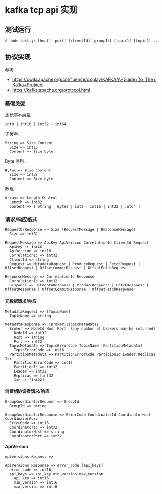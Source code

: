 # kafka tcp api 实现

## 测试运行

    $ node test.js [host] [port] [clientId] [groupId] [topic1] [topic2]...

## 协议实现

参考：

- https://cwiki.apache.org/confluence/display/KAFKA/A+Guide+To+The+Kafka+Protocol
- https://kafka.apache.org/protocol.html

### 基础类型

定长基本类型

    int8 | int16 | int32 | int64

字符串：

    String => Size Content
      Size => int16
      Content => Size byte

Byte 序列：

    Bytes => Size Content
      Size => int32
      Content => Size byte

数组：

    Arrays => Length Content
      Length => int32
      Content => [ String | Bytes | int8 | int16 | int32 | int64 ]

### 请求/响应格式

    RequestOrResponse => Size (RequestMessage | ResponseMessage)
      Size => int32

    RequestMessage => ApiKey ApiVersion CorrelationId ClientId Request
      ApiKey => int16
      ApiVersion => int16
      CorrelationId => int32
      ClientId => string
      Request => MetadataRequest | ProduceRequest | FetchRequest | OffsetRequest | OffsetCommitRequest | OffsetFetchRequest

    ResponseMessage => CorrelationId Response
      CorrelationId => int32
      Response => MetadataResponse | ProduceResponse | FetchResponse | OffsetResponse | OffsetCommitResponse | OffsetFetchResponse

#### 元数据请求/响应

    MetadataRequest => [TopicName]
      TopicName => string

    MetadataResponse => [Broker][TopicMetadata]
      Broker => NodeId Host Port  (any number of brokers may be returned)
        NodeId => int32
        Host => string
        Port => int32
      TopicMetadata => TopicErrorCode TopicName [PartitionMetadata]
        TopicErrorCode => int16
      PartitionMetadata => PartitionErrorCode PartitionId Leader Replicas Isr
        PartitionErrorCode => int16
        PartitionId => int32
        Leader => int32
        Replicas => [int32]
        Isr => [int32]

#### 消费组协调者请求/响应

    GroupCoordinatorRequest => GroupId
      GroupId => string

    GroupCoordinatorResponse => ErrorCode CoordinatorId CoordinatorHost CoordinatorPort
      ErrorCode => int16
      CoordinatorId => int32
      CoordinatorHost => string
      CoordinatorPort => int32

#### ApiVersion

    ApiVersions Request =>

    ApiVersions Response => error_code [api_keys]
      error_code => int16
      api_keys => api_key min_version max_version
        api_key => int16
        min_version => int16
        max_version => int16

